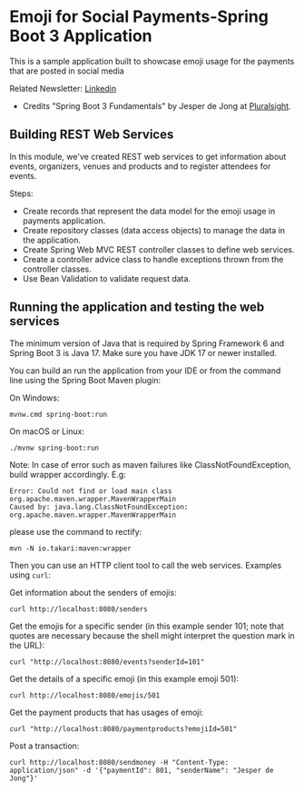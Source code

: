 # Emoji for Social Payments-Spring Boot 3 Application
This is a sample application built to showcase emoji usage for the payments that are posted in social media

Related Newsletter:
[Linkedin](https://www.linkedin.com/pulse/social-payment-innovations-narayanan-palani-alc0e/?trackingId=lcC%2FPR34T9euPiAXmxX8GA%3D%3D)

- Credits "Spring Boot 3 Fundamentals" by Jesper de Jong at [Pluralsight](https://www.pluralsight.com/).

## Building REST Web Services

In this module, we've created REST web services to get information about events, organizers, venues and products and to register attendees for events.

Steps:

- Create records that represent the data model for the emoji usage in payments application.
- Create repository classes (data access objects) to manage the data in the application.
- Create Spring Web MVC REST controller classes to define web services.
- Create a controller advice class to handle exceptions thrown from the controller classes.
- Use Bean Validation to validate request data.

## Running the application and testing the web services

The minimum version of Java that is required by Spring Framework 6 and Spring Boot 3 is Java 17. Make sure you have JDK 17 or newer installed.

You can build an run the application from your IDE or from the command line using the Spring Boot Maven plugin:

On Windows:

    mvnw.cmd spring-boot:run

On macOS or Linux:

    ./mvnw spring-boot:run


Note: 
In case of error such as maven failures like ClassNotFoundException, build wrapper accordingly.
E.g:

    Error: Could not find or load main class org.apache.maven.wrapper.MavenWrapperMain
    Caused by: java.lang.ClassNotFoundException: org.apache.maven.wrapper.MavenWrapperMain

please use the command to rectify:

    mvn -N io.takari:maven:wrapper


Then you can use an HTTP client tool to call the web services. Examples using `curl`:

Get information about the senders of emojis:

    curl http://localhost:8080/senders

Get the emojis for a specific sender (in this example sender 101; note that quotes are necessary because the shell might interpret the question mark
in the URL):

    curl "http://localhost:8080/events?senderId=101"

Get the details of a specific emoji (in this example emoji 501):

    curl http://localhost:8080/emojis/501

Get the payment products that has usages of emoji:

    curl "http://localhost:8080/paymentproducts?emojiId=501"

Post a transaction:

    curl http://localhost:8080/sendmoney -H "Content-Type: application/json" -d '{"paymentId": 801, "senderName": "Jesper de Jong"}'
